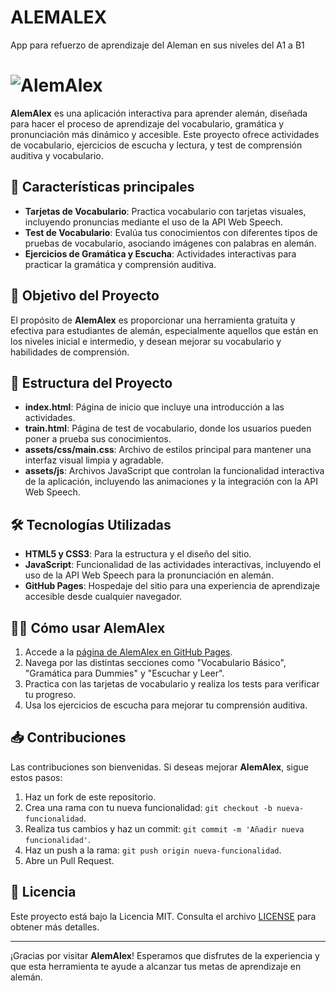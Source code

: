 # ALEMALEX
App para refuerzo de aprendizaje del Aleman en sus niveles del A1 a B1
# ![AlemAlex](images/logo.PNG) 

**AlemAlex** es una aplicación interactiva para aprender alemán, diseñada para hacer el proceso de aprendizaje del vocabulario, gramática y pronunciación más dinámico y accesible. Este proyecto ofrece actividades de vocabulario, ejercicios de escucha y lectura, y test de comprensión auditiva y vocabulario.

## 🚀 Características principales

- **Tarjetas de Vocabulario**: Practica vocabulario con tarjetas visuales, incluyendo pronuncias mediante el uso de la API Web Speech.
- **Test de Vocabulario**: Evalúa tus conocimientos con diferentes tipos de pruebas de vocabulario, asociando imágenes con palabras en alemán.
- **Ejercicios de Gramática y Escucha**: Actividades interactivas para practicar la gramática y comprensión auditiva.

## 🎯 Objetivo del Proyecto

El propósito de **AlemAlex** es proporcionar una herramienta gratuita y efectiva para estudiantes de alemán, especialmente aquellos que están en los niveles inicial e intermedio, y desean mejorar su vocabulario y habilidades de comprensión.

## 📂 Estructura del Proyecto

- **index.html**: Página de inicio que incluye una introducción a las actividades.
- **train.html**: Página de test de vocabulario, donde los usuarios pueden poner a prueba sus conocimientos.
- **assets/css/main.css**: Archivo de estilos principal para mantener una interfaz visual limpia y agradable.
- **assets/js**: Archivos JavaScript que controlan la funcionalidad interactiva de la aplicación, incluyendo las animaciones y la integración con la API Web Speech.

## 🛠️ Tecnologías Utilizadas

- **HTML5 y CSS3**: Para la estructura y el diseño del sitio.
- **JavaScript**: Funcionalidad de las actividades interactivas, incluyendo el uso de la API Web Speech para la pronunciación en alemán.
- **GitHub Pages**: Hospedaje del sitio para una experiencia de aprendizaje accesible desde cualquier navegador.

## 👨‍🏫 Cómo usar AlemAlex

1. Accede a la [página de AlemAlex en GitHub Pages](https://alexanderariza.github.io/alemanalex.io/).
2. Navega por las distintas secciones como "Vocabulario Básico", "Gramática para Dummies" y "Escuchar y Leer".
3. Practica con las tarjetas de vocabulario y realiza los tests para verificar tu progreso.
4. Usa los ejercicios de escucha para mejorar tu comprensión auditiva.

## 📥 Contribuciones

Las contribuciones son bienvenidas. Si deseas mejorar **AlemAlex**, sigue estos pasos:

1. Haz un fork de este repositorio.
2. Crea una rama con tu nueva funcionalidad: `git checkout -b nueva-funcionalidad`.
3. Realiza tus cambios y haz un commit: `git commit -m 'Añadir nueva funcionalidad'`.
4. Haz un push a la rama: `git push origin nueva-funcionalidad`.
5. Abre un Pull Request.

## 📄 Licencia

Este proyecto está bajo la Licencia MIT. Consulta el archivo [LICENSE](LICENSE) para obtener más detalles.

---

¡Gracias por visitar **AlemAlex**! Esperamos que disfrutes de la experiencia y que esta herramienta te ayude a alcanzar tus metas de aprendizaje en alemán.

